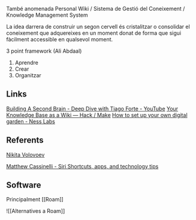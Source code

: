 ---
---

També anomenada Personal Wiki / Sistema de Gestió del Coneixement / Knowledge Management System

La idea darrera de construir un segon cervell és cristalitzar o consolidar el coneixement que adquereixes en un moment donat de forma que sigui fàcilment accessible en qualsevol moment.

3 point framework (Ali Abdaal)

1. Aprendre
2. Crear 
3. Organitzar

## Links
[Building A Second Brain - Deep Dive with Tiago Forte - YouTube](https://www.youtube.com/watch?v=--x10rQ4FvI)
[Your Knowledge Base as a Wiki — Hack / Make](https://hackmake.org/2015/03/your-knowledge-base-wiki) 
[How to set up your own digital garden - Ness Labs](https://nesslabs.com/digital-garden-set-up)

## Referents
[Nikita Volovoev](https://wiki.nikitavoloboev.xyz/)

[Matthew Cassinelli - Siri Shortcuts, apps, and technology tips](https://www.matthewcassinelli.com/)

## Software
Principalment [[Roam]]

![[Alternatives a Roam]]